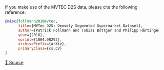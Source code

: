 If you make use of the MVTEC D2S data, please cite the following reference:

``` bibtex
@misc{follmann2018mvtec,
      title={MVTec D2S: Densely Segmented Supermarket Dataset}, 
      author={Patrick Follmann and Tobias Böttger and Philipp Härtinger and Rebecca König and Markus Ulrich},
      year={2018},
      eprint={1804.08292},
      archivePrefix={arXiv},
      primaryClass={cs.CV}
}
```

[🔗 Source](https://arxiv.org/abs/1804.08292)
